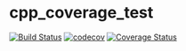 # cpp_coverage_test

[![Build Status](https://travis-ci.org/elsid/cpp_coverage_test.svg?branch=master)](https://travis-ci.org/elsid/cpp_coverage_test)
[![codecov](https://codecov.io/gh/elsid/cpp_coverage_test/branch/master/graph/badge.svg)](https://codecov.io/gh/elsid/cpp_coverage_test)
[![Coverage Status](https://coveralls.io/repos/github/elsid/cpp_coverage_test/badge.svg)](https://coveralls.io/github/elsid/cpp_coverage_test)
